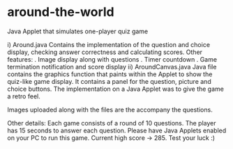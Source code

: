 # around-the-world
Java Applet that simulates one-player quiz game

i) Around.java
Contains the implementation of the question and choice display, checking answer correctness and calculating scores. 
Other features:
. Image display along with questions
. Timer countdown
. Game termination notification and score display
ii) AroundCanvas.java
Java file contains the graphics function that paints within the Applet to show the quiz-like game display. It contains a panel for the question, picture and choice buttons. The implementation on a Java Applet was to give the game a retro feel. 

Images uploaded along with the files are the accompany the questions. 

Other details:
Each game consists of a round of 10 questions. 
The player has 15 seconds to answer each question. 
Please have Java Applets enabled on your PC to run this game.
Current high score -> 285. Test your luck :)
